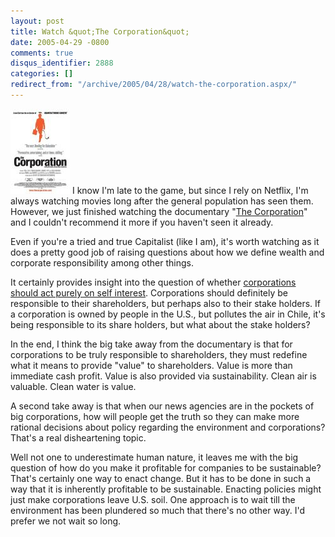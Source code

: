 ```yaml
---
layout: post
title: Watch &quot;The Corporation&quot;
date: 2005-04-29 -0800
comments: true
disqus_identifier: 2888
categories: []
redirect_from: "/archive/2005/04/28/watch-the-corporation.aspx/"
---
```


![The Corporation](/images/TheCorporation.jpg) I know I'm late to the
game, but since I rely on Netflix, I'm always watching movies long after
the general population has seen them. However, we just finished watching
the documentary "[The
Corporation](http://www.netflix.com/MovieDisplay?trkid=73&movieid=60034810)"
and I couldn't recommend it more if you haven't seen it already.

Even if you're a tried and true Capitalist (like I am), it's worth
watching as it does a pretty good job of raising questions about how we
define wealth and corporate responsibility among other things.

It certainly provides insight into the question of whether [corporations
should act purely on self
interest](http://haacked.com/archive/2005/04/24/2818.aspx). Corporations
should definitely be responsible to their shareholders, but perhaps also
to their stake holders. If a corporation is owned by people in the U.S.,
but pollutes the air in Chile, it's being responsible to its share
holders, but what about the stake holders?

In the end, I think the big take away from the documentary is that for
corporations to be truly responsible to shareholders, they must redefine
what it means to provide "value" to shareholders. Value is more than
immediate cash profit. Value is also provided via sustainability. Clean
air is valuable. Clean water is value.

A second take away is that when our news agencies are in the pockets of
big corporations, how will people get the truth so they can make more
rational decisions about policy regarding the environment and
corporations? That's a real disheartening topic.

Well not one to underestimate human nature, it leaves me with the big
question of how do you make it profitable for companies to be
sustainable? That's certainly one way to enact change. But it has to be
done in such a way that it is inherently profitable to be sustainable.
Enacting policies might just make corporations leave U.S. soil. One
approach is to wait till the environment has been plundered so much that
there's no other way. I'd prefer we not wait so long.


